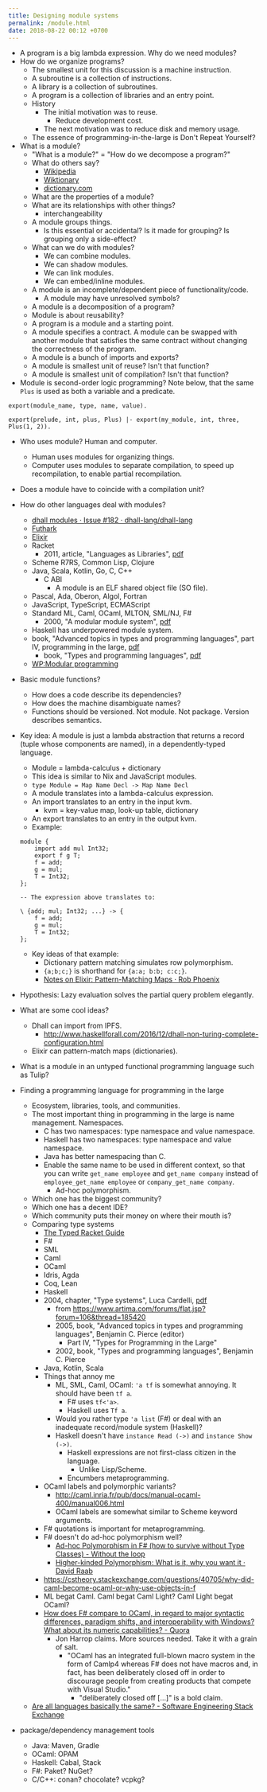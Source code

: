 ```yaml
---
title: Designing module systems
permalink: /module.html
date: 2018-08-22 00:12 +0700
---
```


- A program is a big lambda expression. Why do we need modules?
- How do we organize programs?
    - The smallest unit for this discussion is a machine instruction.
    - A subroutine is a collection of instructions.
    - A library is a collection of subroutines.
    - A program is a collection of libraries and an entry point.
    - History
        - The initial motivation was to reuse.
            - Reduce development cost.
        - The next motivation was to reduce disk and memory usage.
    - The essence of programming-in-the-large is Don't Repeat Yourself?
- What is a module?
    - "What is a module?" = "How do we decompose a program?"
    - What do others say?
        - [Wikipedia](https://en.wikipedia.org/wiki/Module)
        - [Wiktionary](https://en.wiktionary.org/wiki/module)
        - [dictionary.com](https://www.dictionary.com/browse/module)
    - What are the properties of a module?
    - What are its relationships with other things?
        - interchangeability
    - A module groups things.
        - Is this essential or accidental?
        Is it made for grouping?
        Is grouping only a side-effect?
    - What can we do with modules?
        - We can combine modules.
        - We can shadow modules.
        - We can link modules.
        - We can embed/inline modules.
    - A module is an incomplete/dependent piece of functionality/code.
        - A module may have unresolved symbols?
    - A module is a decomposition of a program?
    - Module is about reusability?
    - A program is a module and a starting point.
    - A module specifies a contract.
    A module can be swapped with another module that satisfies the same contract without changing the correctness of the program.
    - A module is a bunch of imports and exports?
    - A module is smallest unit of reuse? Isn't that function?
    - A module is smallest unit of compilation? Isn't that function?
- Module is second-order logic programming?
Note below, that the same `Plus` is used as both a variable and a predicate.

```
export(module_name, type, name, value).

export(prelude, int, plus, Plus) |- export(my_module, int, three, Plus(1, 2)).
```

- Who uses module?
Human and computer.
    - Human uses modules for organizing things.
    - Computer uses modules to separate compilation, to speed up recompilation, to enable partial recompilation.
- Does a module have to coincide with a compilation unit?
- How do other languages deal with modules?
    - [dhall modules · Issue #182 · dhall-lang/dhall-lang](https://github.com/dhall-lang/dhall-lang/issues/182)
    - [Futhark](https://futhark-lang.org/blog/2017-01-25-futhark-module-system.html)
    - [Elixir](https://elixir-lang.org/getting-started/modules-and-functions.html)
    - Racket
        - 2011, article, "Languages as Libraries", [pdf](http://www.cs.utah.edu/plt/publications/pldi11-tscff.pdf)
    - Scheme R7RS, Common Lisp, Clojure
    - Java, Scala, Kotlin, Go, C, C++
        - C ABI
            - A module is an ELF shared object file (SO file).
    - Pascal, Ada, Oberon, Algol, Fortran
    - JavaScript, TypeScript, ECMAScript
    - Standard ML, Caml, OCaml, MLTON, SML/NJ, F#
        - 2000, "A modular module system", [pdf](https://hal.inria.fr/hal-01499946/document)
    - Haskell has underpowered module system.
    - book, "Advanced topics in types and programming languages", part IV, programming in the large, [pdf](http://camlunity.ru/swap/Functional%20Programming/Type%20Systems/Pierce/Advanced%20Topics%20in%20Types%20and%20Programming%20Languages.pdf)
        - book, "Types and programming languages", [pdf](https://www.asc.ohio-state.edu/pollard.4/type/books/pierce-tpl.pdf)
    - [WP:Modular programming](https://en.wikipedia.org/wiki/Modular_programming)
- Basic module functions?
    - How does a code describe its dependencies?
    - How does the machine disambiguate names?
    - Functions should be versioned. Not module. Not package.
    Version describes semantics.
- Key idea: A module is just a lambda abstraction that returns a record (tuple whose components are named), in a dependently-typed language.
    - Module = lambda-calculus + dictionary
    - This idea is similar to Nix and JavaScript modules.
    - `type Module = Map Name Decl -> Map Name Decl`
    - A module translates into a lambda-calculus expression.
    - An import translates to an entry in the input kvm.
        - kvm = key-value map, look-up table, dictionary
    - An export translates to an entry in the output kvm.
    - Example:

    ```
    module {
        import add mul Int32;
        export f g T;
        f = add;
        g = mul;
        T = Int32;
    };

    -- The expression above translates to:

    \ {add; mul; Int32; ...} -> {
        f = add;
        g = mul;
        T = Int32;
    };
    ```

    - Key ideas of that example:
        - Dictionary pattern matching simulates row polymorphism.
        - `{a;b;c;}` is shorthand for `{a:a; b:b; c:c;}`.
        - [Notes on Elixir: Pattern-Matching Maps · Rob Phoenix](https://blog.robphoenix.com/elixir/notes-on-elixir-pattern-matching-maps/)
- Hypothesis: Lazy evaluation solves the partial query problem elegantly.
- What are some cool ideas?
    - Dhall can import from IPFS.
        - http://www.haskellforall.com/2016/12/dhall-non-turing-complete-configuration.html
    - Elixir can pattern-match maps (dictionaries).
- What is a module in an untyped functional programming language such as Tulip?
- Finding a programming language for programming in the large
    - Ecosystem, libraries, tools, and communities.
    - The most important thing in programming in the large is name management.
    Namespaces.
        - C has two namespaces: type namespace and value namespace.
        - Haskell has two namespaces: type namespace and value namespace.
        - Java has better namespacing than C.
        - Enable the same name to be used in different context, so that you can write `get_name employee` and `get_name company` instead of `employee_get_name employee` or `company_get_name company`.
            - Ad-hoc polymorphism.
    - Which one has the biggest community?
    - Which one has a decent IDE?
    - Which community puts their money on where their mouth is?
    - Comparing type systems
        - [The Typed Racket Guide](https://docs.racket-lang.org/ts-guide/)
        - F#
        - SML
        - Caml
        - OCaml
        - Idris, Agda
        - Coq, Lean
        - Haskell
        - 2004, chapter, "Type systems", Luca Cardelli, [pdf](http://lucacardelli.name/Papers/TypeSystems.pdf)
            - from https://www.artima.com/forums/flat.jsp?forum=106&thread=185420
            - 2005, book, "Advanced topics in types and programming languages", Benjamin C. Pierce (editor)
                - Part IV, "Types for Programming in the Large"
            - 2002, book, "Types and programming languages", Benjamin C. Pierce
        - Java, Kotlin, Scala
        - Things that annoy me
            - ML, SML, Caml, OCaml: `'a tf` is somewhat annoying. It should have been `tf a`.
                - F# uses `tf<'a>`.
                - Haskell uses `Tf a`.
            - Would you rather type `'a list` (F#) or deal with an inadequate record/module system (Haskell)?
            - Haskell doesn't have `instance Read (->)` and `instance Show (->)`.
                - Haskell expressions are not first-class citizen in the language.
                    - Unlike Lisp/Scheme.
                - Encumbers metaprogramming.
        - OCaml labels and polymorphic variants?
            - http://caml.inria.fr/pub/docs/manual-ocaml-400/manual006.html
            - OCaml labels are somewhat similar to Scheme keyword arguments.
        - F# quotations is important for metaprogramming.
        - F# doesn't do ad-hoc polymorphism well?
            - [Ad-hoc Polymorphism in F# (how to survive without Type Classes) - Without the loop](https://withouttheloop.com/articles/2014-10-21-fsharp-adhoc-polymorphism/)
            - [Higher-kinded Polymorphism: What is it, why you want it · David Raab](https://sidburn.github.io/blog/2016/03/24/higher-kinded-polymorphism)
        - https://cstheory.stackexchange.com/questions/40705/why-did-caml-become-ocaml-or-why-use-objects-in-f
        - ML begat Caml. Caml begat Caml Light? Caml Light begat OCaml?
        - [How does F# compare to OCaml, in regard to major syntactic differences, paradigm shifts, and interoperability with Windows? What about its numeric capabilities? - Quora](https://www.quora.com/How-does-F-compare-to-OCaml-in-regard-to-major-syntactic-differences-paradigm-shifts-and-interoperability-with-Windows-What-about-its-numeric-capabilities)
            - Jon Harrop claims. More sources needed. Take it with a grain of salt.
                - "OCaml has an integrated full-blown macro system in the form of Camlp4 whereas F# does not have macros and, in fact, has been deliberately closed off in order to discourage people from creating products that compete with Visual Studio."
                    - "deliberately closed off [...]" is a bold claim.
    - [Are all languages basically the same? - Software Engineering Stack Exchange](https://softwareengineering.stackexchange.com/questions/155239/are-all-languages-basically-the-same/155243)
- package/dependency management tools
    - Java: Maven, Gradle
    - OCaml: OPAM
    - Haskell: Cabal, Stack
    - F#: Paket? NuGet?
    - C/C++: conan? chocolate? vcpkg?
